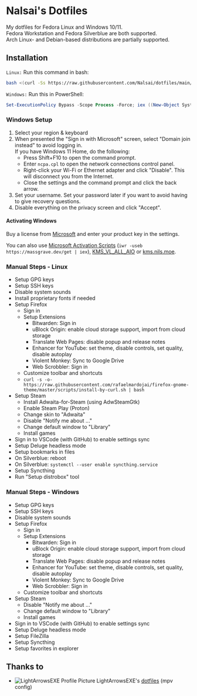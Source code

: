 # Nalsai's Dotfiles

My dotfiles for Fedora Linux and Windows 10/11.  
Fedora Workstation and Fedora Silverblue are both supported.  
Arch Linux- and Debian-based distributions are partially supported.

## Installation

`Linux:` Run this command in bash:

```bash
bash <(curl -Ss https://raw.githubusercontent.com/Nalsai/dotfiles/main/linux/install.sh)
```

`Windows:` Run this in PowerShell:

```ps1
Set-ExecutionPolicy Bypass -Scope Process -Force; iex ((New-Object System.Net.WebClient).DownloadString('https://raw.githubusercontent.com/Nalsai/dotfiles/main/windows/install.ps1'))
```

### Windows Setup

1. Select your region & keyboard
2. When presented the "Sign in with Microsoft" screen, select "Domain join instead" to avoid logging in.  
    If you have Windows 11 Home, do the following:
    - Press Shift+F10 to open the command prompt.
    - Enter `ncpa.cpl` to open the network connections control panel.
    - Right-click your Wi-Fi or Ethernet adapter and click "Disable". This will disconnect you from the Internet.
    - Close the settings and the command prompt and click the back arrow.
3. Set your username. Set your password later if you want to avoid having to give recovery questions.
4. Disable everything on the privacy screen and click "Accept".

#### Activating Windows

Buy a license from [Microsoft](https://www.microsoft.com/) and enter your product key in the settings.

You can also use [Microsoft Activation Scripts](https://github.com/massgravel/Microsoft-Activation-Scripts/releases) (`iwr -useb https://massgrave.dev/get | iex`), [KMS_VL_ALL_AIO](https://pastebin.com/cpdmr6HZ) or [kms.nils.moe](https://kms.nils.moe).

### Manual Steps - Linux

- Setup GPG keys
- Setup SSH keys
- Disable system sounds
- Install proprietary fonts if needed
- Setup Firefox
  - Sign in
  - Setup Extensions
    - Bitwarden: Sign in
    - uBlock Origin: enable cloud storage support, import from cloud storage
    - Translate Web Pages: disable popup and release notes
    - Enhancer for YouTube: set theme, disable controls, set quality, disable autoplay
    - Violent Monkey: Sync to Google Drive
    - Web Scrobbler: Sign in
  - Customize toolbar and shortcuts
  - `curl -s -o- https://raw.githubusercontent.com/rafaelmardojai/firefox-gnome-theme/master/scripts/install-by-curl.sh | bash`
- Setup Steam
  - Install Adwaita-for-Steam (using AdwSteamGtk)
  - Enable Steam Play (Proton)
  - Change skin to "Adwaita"
  - Disable "Notify me about ..."
  - Change default window to "Library"
  - Install games
- Sign in to VSCode (with GitHub) to enable settings sync
- Setup Deluge headless mode
- Setup bookmarks in files
- On Silverblue: reboot
- On Silverblue: `systemctl --user enable syncthing.service`
- Setup Syncthing
- Run "Setup distrobox" tool

### Manual Steps - Windows

- Setup GPG keys
- Setup SSH keys
- Disable system sounds
- Setup Firefox
  - Sign in
  - Setup Extensions
    - Bitwarden: Sign in
    - uBlock Origin: enable cloud storage support, import from cloud storage
    - Translate Web Pages: disable popup and release notes
    - Enhancer for YouTube: set theme, disable controls, set quality, disable autoplay
    - Violent Monkey: Sync to Google Drive
    - Web Scrobbler: Sign in
  - Customize toolbar and shortcuts
- Setup Steam
  - Disable "Notify me about ..."
  - Change default window to "Library"
  - Install games
- Sign in to VSCode (with GitHub) to enable settings sync
- Setup Deluge headless mode
- Setup FileZilla
- Setup Syncthing
- Setup favorites in explorer

## Thanks to

- ![LightArrowsEXE Profile Picture](https://avatars.githubusercontent.com/LightArrowsEXE?s=12) LightArrowsEXE's [dotfiles](https://github.com/LightArrowsEXE/dotfiles) (mpv config)
